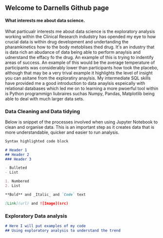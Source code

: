 ## Welcome to Darnells Github page

#### What interests me about data science.
What particualr interests me about data science is the exploratory analysis working within the Clinical Research indudstry has opended my eye to how crucial data is within drug development and undertanding the pharamkinetics how to the body metoblises thed drug. It's an industry that is data rich an abudance of data being able to perform anaylsis and udnerstand the effacy fo the drug. An example of this is trying to indentify areas of success. An example of this would be the average temperature of participants was considerably lower than participants how took the placebo, although that may be a very trival example it highlights the level of insight you can asitane from the exploratiry anaylsis.
My intermediate SQL skills have provided me a good introduction to data anaylsis espeically with relational databases which led me on to learning a more pwoerful tool within is
Python programmign liubraires suchas Numpy, Pandas, Matplotlib being able to deal with much larger data sets.

### Data Cleaning and Data tidying

Below is  snippet of the processes involved when using Jupyter Notebook to clean and organise data. This is an important step as it creates data that is more understandable,
quicker and easier to run analysis.

```markdown
Syntax highlighted code block

# Header 1
## Header 2
### Header 3

- Bulleted
- List

1. Numbered
2. List

**Bold** and _Italic_ and `Code` text

[Link](url) and ![Image](src)
```

### Exploratory Data analysis
```markdown
# Here I will put examples of my code 
## Using exploratory analysis to understand the trend


```


